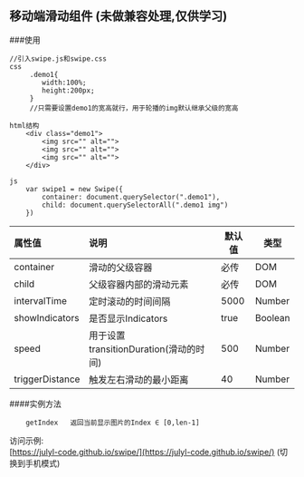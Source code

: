 
## 移动端滑动组件 (未做兼容处理,仅供学习)
###使用
```
//引入swipe.js和swipe.css
css
     .demo1{
        width:100%;
        height:200px;
     }
     //只需要设置demo1的宽高就行，用于轮播的img默认继承父级的宽高

html结构
	<div class="demo1">
		<img src="" alt="">
		<img src="" alt="">
		<img src="" alt="">
	</div>
	
js
    var swipe1 = new Swipe({
        container: document.querySelector(".demo1"),
        child: document.querySelectorAll(".demo1 img")
    })

```


| 属性值 | 说明  | 默认值 | 类型  |
| :---------|:------------| -----|-----|
| container     |  滑动的父级容器| 必传 | DOM |
| child  |  父级容器内部的滑动元素    |   必传 | DOM |
| intervalTime|    定时滚动的时间间隔  |  5000   |  Number  |
| showIndicators|   是否显示Indicators  |  true   |   Boolean  |
| speed|   用于设置transitionDuration(滑动的时间)  |  500   |  Number |
| triggerDistance |   触发左右滑动的最小距离  |  40 |Number|

####实例方法
```
	getIndex   返回当前显示图片的Index ∈ [0,len-1]

```

访问示例:  
[https://julyl-code.github.io/swipe/](https://julyl-code.github.io/swipe/)  (切换到手机模式)

[![]()](http://qr.liantu.com/api.php?text=https%3A%2F%2Fjulyl-code.github.io%2Fswipe%2F)